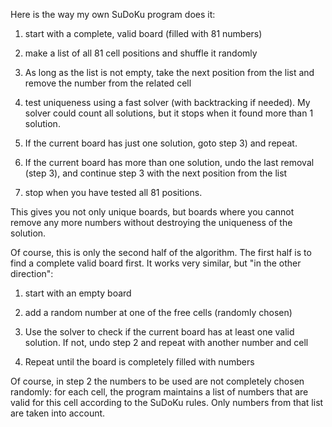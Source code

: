 Here is the way my own SuDoKu program does it:

1) start with a complete, valid board (filled with 81 numbers)

2) make a list of all 81 cell positions and shuffle it randomly

3) As long as the list is not empty, take the next position from the list and 
remove the number from the related cell

4) test uniqueness using a fast solver (with backtracking if needed). My solver could count all solutions, but it stops when it found more than 1 solution.

5) If the current board has just one solution, goto step 3) and repeat.

6) If the current board has more than one solution, undo the last removal 
(step 3), and continue step 3 with the next position from the list

7) stop when you have tested all 81 positions.

This gives you not only unique boards, but boards where you cannot remove any 
more numbers without destroying the uniqueness of the solution.

Of course, this is only the second half of the algorithm. The first half is to 
find a complete valid board first. It works very similar, but "in the other 
direction":

1) start with an empty board

2) add a random number at one of the free cells (randomly chosen)

3) Use the solver to check if the current board has at least one valid solution. If not, undo step 2 and repeat with another number and cell

4) Repeat until the board is completely filled with numbers

Of course, in step 2 the numbers to be used are not completely chosen randomly: for each cell, the program maintains a list of numbers that are valid for this 
cell according to the SuDoKu rules. Only numbers from that list are taken into 
account.
